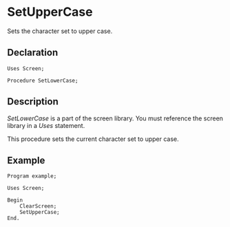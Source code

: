 # SetUpperCase

Sets the character set to upper case.

## Declaration

    Uses Screen;

    Procedure SetLowerCase;

## Description

*SetLowerCase* is a part of the screen library.  You must reference the screen library in a *Uses* statement.

This procedure sets the current character set to upper case.

## Example ##

```
Program example;

Uses Screen;

Begin
    ClearScreen;
    SetUpperCase;
End.
```
